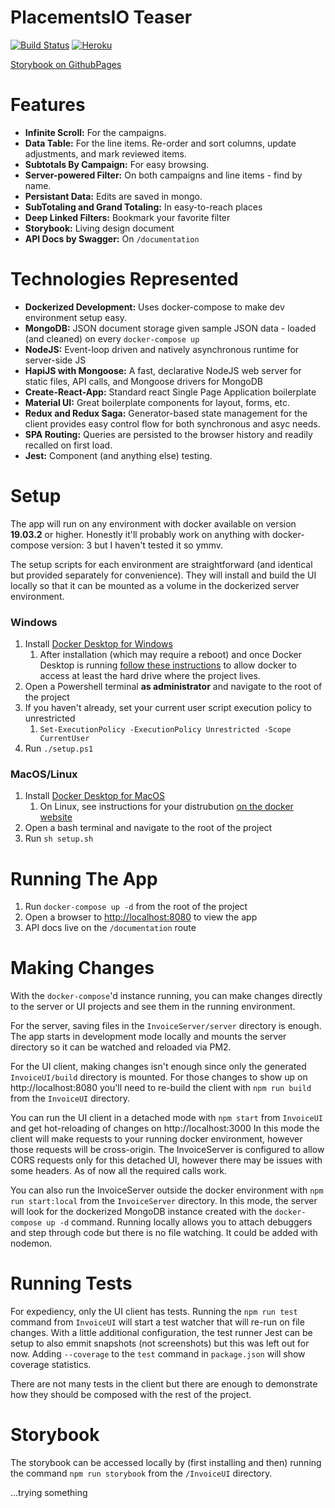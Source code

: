 # PlacementsIO Teaser


[![Build Status](https://travis-ci.org/ZachMayer35/Radioscope.svg?branch=master)](https://travis-ci.com/ZachMayer35/placements_teaser)
[![Heroku](http://heroku-badge.herokuapp.com/?app=placementsteaser&style=flat&svg=1&root=/strings)](https://placementsteaser.herokuapp.com)

[Storybook on GithubPages](https://zachmayer35.github.io/placements_teaser)

# Features

- **Infinite Scroll:** For the campaigns.
- **Data Table:** For the line items. Re-order and sort columns, update adjustments, and mark reviewed items.
- **Subtotals By Campaign:** For easy browsing.
- **Server-powered Filter:** On both campaigns and line items - find by name.
- **Persistant Data:** Edits are saved in mongo.
- **SubTotaling and Grand Totaling:** In easy-to-reach places
- **Deep Linked Filters:** Bookmark your favorite filter
- **Storybook:** Living design document
- **API Docs by Swagger:** On `/documentation`

# Technologies Represented

- **Dockerized Development:** Uses docker-compose to make dev environment setup easy.
- **MongoDB:** JSON document storage given sample JSON data - loaded (and cleaned) on every `docker-compose up`
- **NodeJS:** Event-loop driven and natively asynchronous runtime for server-side JS
- **HapiJS with Mongoose:** A fast, declarative NodeJS web server for static files, API calls, and Mongoose drivers for MongoDB
- **Create-React-App:** Standard react Single Page Application boilerplate
- **Material UI:** Great boilerplate components for layout, forms, etc.
- **Redux and Redux Saga:** Generator-based state management for the client provides easy control flow for both synchronous and asyc needs.
- **SPA Routing:** Queries are persisted to the browser history and readily recalled on first load.
- **Jest:** Component (and anything else) testing.

# Setup

The app will run on any environment with docker available on version **19.03.2** or higher. Honestly it'll probably work on anything with docker-compose version: 3 but I haven't tested it so ymmv.

The setup scripts for each environment are straightforward (and identical but provided separately for convenience). They will install and build the UI locally so that it can be mounted as a volume in the dockerized server environment.

### Windows

1.  Install [Docker Desktop for Windows](https://hub.docker.com/editions/community/docker-ce-desktop-windows)
    1.  After installation (which may require a reboot) and once Docker Desktop is running [follow these instructions](https://blogs.msdn.microsoft.com/stevelasker/2016/06/14/configuring-docker-for-windows-volumes/) to allow docker to access at least the hard drive where the project lives.
2.  Open a Powershell terminal **as administrator** and navigate to the root of the project
3.  If you haven't already, set your current user script execution policy to unrestricted
    1. `Set-ExecutionPolicy -ExecutionPolicy Unrestricted -Scope CurrentUser`
4.  Run `./setup.ps1`

### MacOS/Linux

1. Install [Docker Desktop for MacOS](https://hub.docker.com/editions/community/docker-ce-desktop-mac)
   1. On Linux, see instructions for your distrubution [on the docker website](https://docs.docker.com/v17.12/install/#server)
2. Open a bash terminal and navigate to the root of the project
3. Run `sh setup.sh`

# Running The App

1.  Run `docker-compose up -d` from the root of the project
2.  Open a browser to [http://localhost:8080](http://localhost:8080) to view the app
3.  API docs live on the `/documentation` route

# Making Changes

With the `docker-compose`'d instance running, you can make changes directly to the server or UI projects and see them in the running environment.

For the server, saving files in the `InvoiceServer/server` directory is enough. The app starts in development mode locally and mounts the server directory so it can be watched and reloaded via PM2.

For the UI client, making changes isn't enough since only the generated `InvoiceUI/build` directory is mounted. For those changes to show up on http://localhost:8080 you'll need to re-build the client with `npm run build` from the `InvoiceUI` directory.

You can run the UI client in a detached mode with `npm start` from `InvoiceUI` and get hot-reloading of changes on http://localhost:3000 In this mode the client will make requests to your running docker environment, however those requests will be cross-origin. The InvoiceServer is configured to allow CORS requests only for this detached UI, however there may be issues with some headers. As of now all the required calls work.

You can also run the InvoiceServer outside the docker environment with `npm run start:local` from the `InvoiceServer` directory. In this mode, the server will look for the dockerized MongoDB instance created with the `docker-compose up -d` command. Running locally allows you to attach debuggers and step through code but there is no file watching. It could be added with nodemon.

# Running Tests

For expediency, only the UI client has tests. Running the `npm run test` command from `InvoiceUI` will start a test watcher that will re-run on file changes. With a little additional configuration, the test runner Jest can be setup to also emmit snapshots (not screenshots) but this was left out for now. Adding `--coverage` to the `test` command in `package.json` will show coverage statistics.

There are not many tests in the client but there are enough to demonstrate how they should be composed with the rest of the project.

# Storybook

The storybook can be accessed locally by (first installing and then) running the command `npm run storybook` from the `/InvoiceUI` directory.

...trying something
